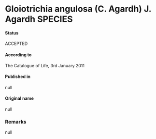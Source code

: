 # Gloiotrichia angulosa (C. Agardh) J. Agardh SPECIES

#### Status
ACCEPTED

#### According to
The Catalogue of Life, 3rd January 2011

#### Published in
null

#### Original name
null

### Remarks
null